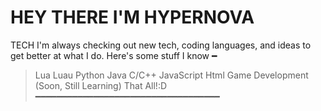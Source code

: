 # HEY THERE I'M HYPERNOVA

TECH
I'm always checking out new tech, 
coding languages, 
and ideas to get better at what I do. 
Here's some stuff I know
━
> Lua
> Luau
> Python
> Java
> C/C++
> JavaScript
> Html
> Game Development (Soon, Still Learning)
> That All!:D
━━━━━━━━━━━━━━━━━━━━━━━━━━━━━━━━━━━
